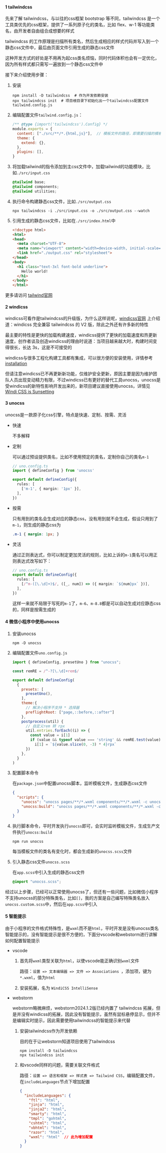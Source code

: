 #### 1 tailwindcss

先来了解 tailwindcss，与以往的css框架 bootstrap 等不同，tailwindcss 是一个工具类优先的css框架，提供了一系列原子化的类名，比如 flex、w-1 等功能类名，由开发者自由组合成想要的样式

tailwindcss 的工作原理是扫描所有类名，然后生成相应的样式代码并写入到一个静态css文件中，最后由页面文件引用生成的静态css文件

这种开发方式的好处是不用再为起css类名烦恼，同时代码体积也会有一定优化，因为所有样式都只需写一遍放到一个静态css文件中

接下来介绍使用步骤：

1. 安装

   ```shell
   npm install -D tailwindcss  # 作为开发依赖安装
   npx tailwindcss init  # 项目根目录下初始化出一个tailwindcss配置文件 tailwind.config.js
   ```

2. 编辑配置文件`tailwind.config.js`：

   ```js
   /** @type {import('tailwindcss').Config} */
   module.exports = {
     content: ["./src/**/*.{html,js}"],  // 模板文件的路径，即需要扫描的模板文件路径
     theme: {
       extend: {},
     },
     plugins: [],
   }
   ```

3. 将加载tailwind的指令添加到主css文件中，加载tailwind的功能模块，比如`./src/input.css`

   ```css
   @tailwind base;
   @tailwind components;
   @tailwind utilities;
   ```

4. 执行命令构建静态css文件，比如`./src/output.css`

   ```shell
   npx tailwindcss -i ./src/input.css -o ./src/output.css --watch
   ```

   

5. 引用生成的静态css文件，比如在`./src/index.html`中

   ```html
   <!doctype html>
   <html>
   <head>
     <meta charset="UTF-8">
     <meta name="viewport" content="width=device-width, initial-scale=1.0">
     <link href="./output.css" rel="stylesheet">
   </head>
   <body>
     <h1 class="text-3xl font-bold underline">
       Hello world!
     </h1>
   </body>
   </html>
   ```

更多请访问 [tailwind官网](https://tailwindcss.com/)

#### 2 windicss

windicss可看作是tailwindcss的升级版，为什么这样说呢，[windicss官网](https://windicss.org/) 上介绍道：windicss 完全兼容 tailwindcss 的 V2 版，除此之外还有许多新的特性

最主要的特性是更快的加载构建速度，windicss提供了更快的加载速度和热更新速度，创作者谈及创造windicss的理由时说道：当项目越来越大时，构建时间变得很长，长达 3s，这是不可接受的

windicss与很多工程化构建工具都有集成，可以很方便的安装使用，详情参考 [installation](https://windicss.org/guide/installation.html)

但请注意windicss已不再更新新功能，仅维护安全更新，原因主要是因为维护团队人员出现变动精力有限，不过windicss已有更好的替代工具unocss，unocss是受windicss的新特性影响开发出来的，新项目建议直接使用unocss，详情见 [Windi CSS is Sunsetting](https://windicss.org/posts/sunsetting.html)

#### 3 unocss

unocss是一款原子化css引擎，特点是快速、定制、按需、灵活

- 快速

  不多解释

- 定制

  可以通过预设提供类名，比如不使用预定的类名，定制你自己的类名`m-1`

  ```ts
  // uno.config.ts
  import { defineConfig } from 'unocss'
  
  export default defineConfig({
    rules: [
      ['m-1', { margin: '1px' }],
    ],
  })
  ```

- 按需

  只有用到的类名会生成对应的静态css，没有用到就不会生成，假设只用到了`m-1`，则生成的静态css为

  ```css
  .m-1 { margin: 1px; }
  ```

- 灵活

  通过正则表达式，你可以制定更加灵活的规则，比如上诉的`m-1`类名可以用正则表达式改写如下：

  ```ts
  // uno.config.ts
  export default defineConfig({
    rules: [
      [/^m-([\.\d]+)$/, ([_, num]) => ({ margin: `${num}px` })],
    ],
  })
  ```

  这样一来就不局限于写死的`m-1`了，`m-6`、`m-8.8`都是可以自动生成对应静态css的，同样是按需生成的

#### 4 微信小程序中使用unocss

1. 安装unocss

   ```shell
   npm -D unocss
   ```

2. 编辑配置文件`uno.config.js`

   ```js
   import { defineConfig, presetUno } from "unocss";
   
   const remRE = /^-?[\.\d]+rem$/
   
   export default defineConfig(
     {
       presets: [
         presetUno(),
       ],
       theme:{
         // 解决小程序不支持 * 选择器
         preflightRoot: ["page,::before,::after"]
       },
       postprocess(util) {
         // 自定义rem 转 rpx
         util.entries.forEach((i) => {
           const value = i[1]
           if (value && typeof value === 'string' && remRE.test(value))
             i[1] = `${value.slice(0, -3) * 4}rpx`
         })
       },
     }
   )
   ```

3. 配置脚本命令

   在`package.json`中配置unocss脚本，监听模板文件，生成静态css文件

   ```json
   {
     "scripts": {
       "unocss": "unocss pages/**/*.wxml components/**/*.wxml -c unocss.config.js --watch -o unocss.scss",
       "unocss:build": "unocss pages/**/*.wxml components/**/*.wxml -c unocss.config.js -o unocss.scss"
     }
   }
   ```

4. 执行脚本命令，平时开发执行`unocss`即可，会实时监听模板文件，生成生产文件执行`unocss:build`

   ```shell
   npm run unocss
   ```
   
   每当模板文件的类名有变化时，都会生成新的`unocss.scss`文件

5. 引入静态css文件`unocss.scss`

   在`app.scss`中引入生成的静态css文件

   ```scss
   @import "unocss.scss";
   ```

经过以上步骤，已经可以正常使用unocss了，但还有一些问题，比如微信小程序不支持unocss的部分特殊类名，比如`[]`，我的方案是自己编写特殊类名放入`unocss.custom.scss`中，然后在`app.scss`中引入

#### 5 智能提示

由于小程序的文件格式特殊性，是`wxml`而不是`html`，平时开发是没有unocss类名智能提示的，没有智能提示是很不方便的，下面分vscode和webstorm进行讲解如何配置智能提示

- vscode

  1. 首先将`wxml`类型关联为`html`，以使vscode能正确识别`wxml`文件

     路径：`设置 => 文本编辑器 => 文件 => Associations `，添加项，键为`*.wxml`，值为`html`

  2. 安装拓展，名为 `WindiCSS IntelliSense`

- webstorm

  webstorm略微麻烦，webstorm2024.1.2版已经内置了 tailwindcss 拓展，但是并没有windicss的拓展，因此没有智能提示，虽然有鼠标悬停显示，但并不是编辑实时提示，因此需要使用tailwindcss的智能提示来代替

  1. 安装tailwindcss作为开发依赖

     目的在于让webstorm知道项目使用了tailwindcss

     ```shell
     npm install -D tailwindcss
     npx tailwindcss init
     ```

  2. 和vscode同样的问题，需要关联文件格式

     路径：`设置 => 语言和框架 => 样式表 => Tailwind CSS`，编辑配置文件，在`includeLanguages`节点下增加配置

     ```json
     {
       "includeLanguages": {
         "ftl": "html",
         "jinja": "html",
         "jinja2": "html",
         "smarty": "html",
         "tmpl": "gohtml",
         "cshtml": "html",
         "vbhtml": "html",
         "razor": "html",
         "wxml": "html"  // 此为增加配置
       }
     }
     ```
